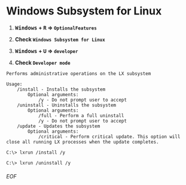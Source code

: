 # Windows Subsystem for Linux

1. **<kbd>Windows</kbd> + <kbd>R</kbd> => `OptionalFeatures`**

1. **Check `Windows Subsystem for Linux`**

1. **<kbd>Windows</kbd> + <kbd>U</kbd> => `developer`**

1. **Check `Developer mode`**



```
Performs administrative operations on the LX subsystem

Usage:
    /install - Installs the subsystem
        Optional arguments:
            /y - Do not prompt user to accept
    /uninstall - Uninstalls the subsystem
        Optional arguments:
            /full - Perform a full uninstall
            /y - Do not prompt user to accept
    /update - Updates the subsystem
        Optional arguments:
            /critical - Perform critical update. This option will close all running LX processes when the update completes.
```

```
C:\> lxrun /install /y
```

```
C:\> lxrun /uninstall /y
```


###### EOF
